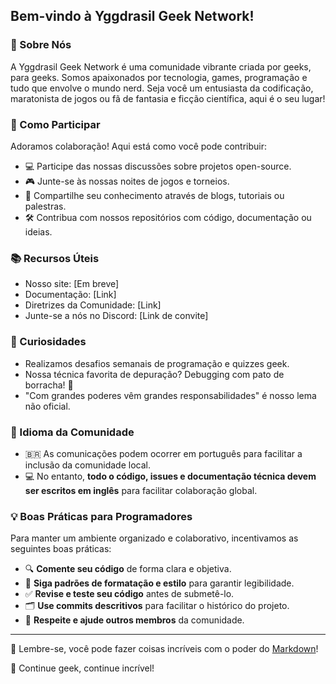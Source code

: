 ## Bem-vindo à **Yggdrasil Geek Network**!

### 🌳 Sobre Nós
A Yggdrasil Geek Network é uma comunidade vibrante criada por geeks, para geeks. Somos apaixonados por tecnologia, games, programação e tudo que envolve o mundo nerd. Seja você um entusiasta da codificação, maratonista de jogos ou fã de fantasia e ficção científica, aqui é o seu lugar!

### 🚀 Como Participar
Adoramos colaboração! Aqui está como você pode contribuir:
- 💻 Participe das nossas discussões sobre projetos open-source.
- 🎮 Junte-se às nossas noites de jogos e torneios.
- 📖 Compartilhe seu conhecimento através de blogs, tutoriais ou palestras.
- 🛠️ Contribua com nossos repositórios com código, documentação ou ideias.

### 📚 Recursos Úteis
- Nosso site: [Em breve]
- Documentação: [Link]
- Diretrizes da Comunidade: [Link]
- Junte-se a nós no Discord: [Link de convite]

### 🎉 Curiosidades
- Realizamos desafios semanais de programação e quizzes geek.
- Nossa técnica favorita de depuração? Debugging com pato de borracha! 🦆
- "Com grandes poderes vêm grandes responsabilidades" é nosso lema não oficial.

### 💬 Idioma da Comunidade
- 🇧🇷 As comunicações podem ocorrer em português para facilitar a inclusão da comunidade local.
- 💻 No entanto, **todo o código, issues e documentação técnica devem ser escritos em inglês** para facilitar colaboração global.

### 💡 Boas Práticas para Programadores
Para manter um ambiente organizado e colaborativo, incentivamos as seguintes boas práticas:
- 🔍 **Comente seu código** de forma clara e objetiva.
- 📏 **Siga padrões de formatação e estilo** para garantir legibilidade.
- ✅ **Revise e teste seu código** antes de submetê-lo.
- 🗂️ **Use commits descritivos** para facilitar o histórico do projeto.
- 🤝 **Respeite e ajude outros membros** da comunidade.

---
🧙 Lembre-se, você pode fazer coisas incríveis com o poder do [Markdown](https://docs.github.com/github/writing-on-github/getting-started-with-writing-and-formatting-on-github/basic-writing-and-formatting-syntax)! 

💚 Continue geek, continue incrível!

